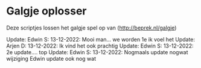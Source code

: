 <h1>Galgje oplosser</h1>

Deze scriptjes lossen het galgje spel op van (http://beprek.nl/galgje)

Update: Edwin S: 13-12-2022: Mooi man... we worden 1e ik voel het
Update: Arjen D: 13-12-2022: Ik vind het ook prachtig
Update: Edwin S: 13-12-2022: 2e update.... top
Update: Edwin S: 13-12-2022: Nogmaals
update nogwat
wijziging Edwin
update ook nog wat

